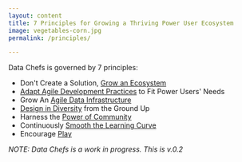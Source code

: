 ```yaml
---
layout: content
title: 7 Principles for Growing a Thriving Power User Ecosystem
image: vegetables-corn.jpg
permalink: /principles/

---
```


Data Chefs is governed by 7 principles:

- Don't Create a Solution, [Grow an Ecosystem](/pages/principles/ecosystem.html)
- [Adapt Agile Development Practices](/pages/principles/adapt-agile.html) to Fit Power Users' Needs
- Grow An [Agile Data Infrastructure](/pages/principles/data-infrastructure.html)
- [Design in Diversity](/pages/principles/diversity.html) from the Ground Up
- Harness the [Power of Community](/pages/principles/community.html)
- Continuously [Smooth the Learning Curve](/pages/principles/smooth-learning-curve.html)
- Encourage [Play](/pages/principles/play.html)

_NOTE: Data Chefs is a work in progress. This is v.0.2_

